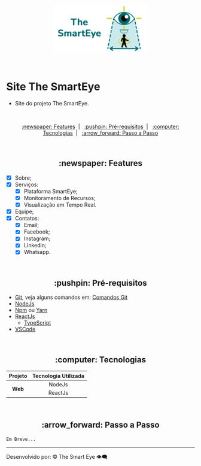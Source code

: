 <p align="center">
  <img src=".readme/imagens/the-smarteye.png" alt="The SmartEye" title="The SmartEye" style="vertical-align:top; margin:6px 4px;" width="50%">
</p><br />

# Site The SmartEye

- Site do projeto The SmartEye.

<br />

<p align="center">
  <a href="#features"> :newspaper: Features</a>&nbsp;&nbsp;|&nbsp;&nbsp;
  <a href="#requisitos">:pushpin: Pré-requisitos</a>&nbsp;&nbsp;|&nbsp;&nbsp;
  <a href="#tecnologias">:computer: Tecnologias</a>&nbsp;&nbsp;|&nbsp;&nbsp;
  <a href="#rodando"> :arrow_forward: Passo a Passo</a>
</p>

<br />

<div id="features" align="center">
    <h2> :newspaper: Features</h2>
</div>

- [x] Sobre;
- [x] Serviços:
  - [x] Plataforma SmartEye;
  - [x] Monitoramento de Recursos;
  - [x] Visualização em Tempo Real.
- [x] Equipe;
- [x] Contatos:
  - [x] Email;
  - [x] Facebook;
  - [x] Instagram;
  - [x] Linkedin;
  - [x] Whatsapp.

<br />

<div id="requisitos" align="center">
    <h2> :pushpin: Pré-requisitos</h2>
</div>

- [Git](https://git-scm.com), veja alguns comandos em: [Comandos Git](.readme/comandos_git.md)
- [NodeJs](https://nodejs.org/)
- [Npm](https://www.npmjs.com/) ou [Yarn](https://yarnpkg.com/)
- [ReactJs](https://reactjs.org/)
  - [TypeScript](https://www.typescriptlang.org/pt/)
- [VSCode](https://code.visualstudio.com/)

<br />

<div id="tecnologias" align="center">
    <h2> :computer: Tecnologias</h2>
</div>

<table class="table" align="center" style="text-align: center;">
  <thead>
    <tr>
      <th scope="col">Projeto</th>
      <th scope="col">Tecnologia Utilizada</th>
    </tr>
  </thead>
  <tbody>
    <tr>
      <th scope="row" rowspan="2">Web</th>
      <td>NodeJs</td>
    </tr>
    <tr><td>ReactJs</td></tr>
  </tbody>
</table>

<br />

<div id="rodando" align="center">
   <h2> :arrow_forward: Passo a Passo</h2>
</div>

```bash
Em Breve...
```

---

Desenvolvido por: :copyright: The Smart Eye :eye_speech_bubble:
